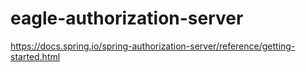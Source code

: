 # eagle-authorization-server




https://docs.spring.io/spring-authorization-server/reference/getting-started.html